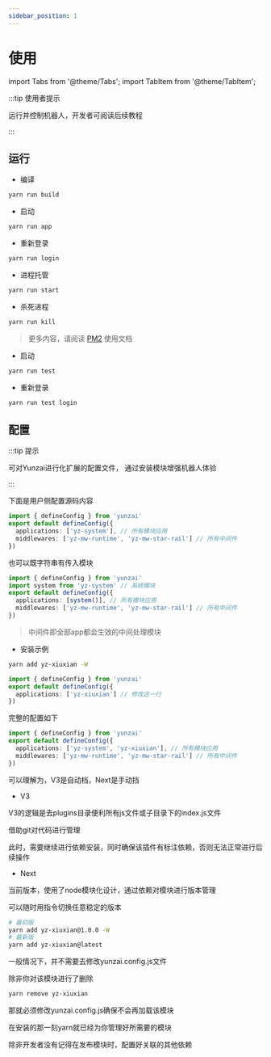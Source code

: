 ```yaml
---
sidebar_position: 1
---
```


# 使用

import Tabs from '@theme/Tabs';
import TabItem from '@theme/TabItem';

:::tip 使用者提示

运行并控制机器人，开发者可阅读后续教程

:::

## 运行

<Tabs>
  <TabItem value="正式环境" label="正式环境">

- 编译

```sh
yarn run build
```

- 启动

```sh
yarn run app
```

- 重新登录

```sh
yarn run login
```

- 进程托管

```sh
yarn run start
```

- 杀死进程

```sh
yarn run kill
```

> 更多内容，请阅读 [PM2](https://pm2.keymetrics.io/) 使用文档

</TabItem>
<TabItem value="测试环境" label="测试环境">

- 启动

```sh
yarn run test
```

- 重新登录

```sh
yarn run test login
```

  </TabItem>
</Tabs>

## 配置

:::tip 提示

可对Yunzai进行化扩展的配置文件，
通过安装模块增强机器人体验

:::

下面是用户侧配置源码内容

```ts title="yunzai.config.js"
import { defineConfig } from 'yunzai'
export default defineConfig({
  applications: ['yz-system'], // 所有模块应用
  middlewares: ['yz-mw-runtime', 'yz-mw-star-rail'] // 所有中间件
})
```

也可以既字符串有传入模块

```ts title="yunzai.config.js"
import { defineConfig } from 'yunzai'
import system from 'yz-system' // 系统模块
export default defineConfig({
  applications: [system()], // 所有模块应用
  middlewares: ['yz-mw-runtime', 'yz-mw-star-rail'] // 所有中间件
})
```

> 中间件即全部app都会生效的中间处理模块

- 安装示例

```sh
yarn add yz-xiuxian -W
```

```ts title="yunzai.config.js"
import { defineConfig } from 'yunzai'
export default defineConfig({
  applications: ['yz-xiuxian'] // 修改这一行
})
```

完整的配置如下

```ts title="yunzai.config.js"
import { defineConfig } from 'yunzai'
export default defineConfig({
  applications: ['yz-system', 'yz-xiuxian'], // 所有模块应用
  middlewares: ['yz-mw-runtime', 'yz-mw-star-rail'] // 所有中间件
})
```

可以理解为，V3是自动档，Next是手动挡

- V3

V3的逻辑是去plugins目录便利所有js文件或子目录下的index.js文件

借助git对代码进行管理

此时，需要继续进行依赖安装，同时确保该插件有标注依赖，否则无法正常进行后续操作

- Next

当前版本，使用了node模块化设计，通过依赖对模块进行版本管理

可以随时用指令切换任意稳定的版本

```sh
# 最初版
yarn add yz-xiuxian@1.0.0 -W
# 最新版
yarn add yz-xiuxian@latest
```

一般情况下，并不需要去修改yunzai.config.js文件

除非你对该模块进行了删除

```sh
yarn remove yz-xiuxian
```

那就必须修改yunzai.config.js确保不会再加载该模块

在安装的那一刻yarn就已经为你管理好所需要的模块

除非开发者没有记得在发布模块时，配置好关联的其他依赖

